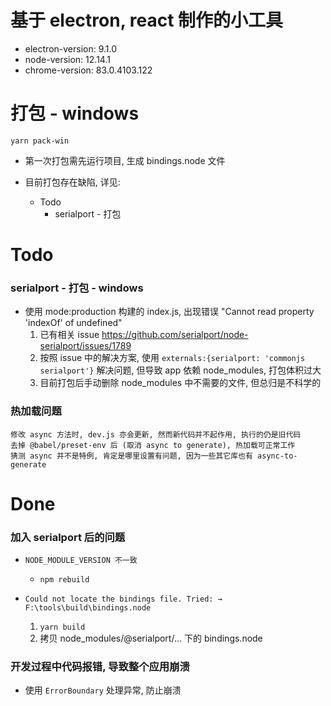 # 基于 electron, react 制作的小工具

- electron-version: 9.1.0
- node-version: 12.14.1
- chrome-version: 83.0.4103.122

# 打包 - windows

`yarn pack-win`

- 第一次打包需先运行项目, 生成 bindings.node 文件

- 目前打包存在缺陷, 详见:

  - Todo
    - serialport - 打包

# Todo

### serialport - 打包 - windows

- 使用 mode:production 构建的 index.js, 出现错误 "Cannot read property 'indexOf' of undefined"
  1. 已有相关 issue <https://github.com/serialport/node-serialport/issues/1789>
  2. 按照 issue 中的解决方案, 使用 `externals:{serialport: 'commonjs serialport'}` 解决问题, 但导致 app 依赖 node_modules, 打包体积过大
  3. 目前打包后手动删除 node_modules 中不需要的文件, 但总归是不科学的

### 热加载问题

```
修改 async 方法时, dev.js 亦会更新, 然而新代码并不起作用, 执行的仍是旧代码
去掉 @babel/preset-env 后 (取消 async to generate), 热加载可正常工作
猜测 async 并不是特例, 肯定是哪里设置有问题, 因为一些其它库也有 async-to-generate
```

# Done

### 加入 serialport 后的问题

- `NODE_MODULE_VERSION 不一致`

  - `npm rebuild`

- `Could not locate the bindings file. Tried: → F:\tools\build\bindings.node`
  1. `yarn build`
  2. 拷贝 node_modules/@serialport/... 下的 bindings.node

### 开发过程中代码报错, 导致整个应用崩溃

- 使用 `ErrorBoundary` 处理异常, 防止崩溃
